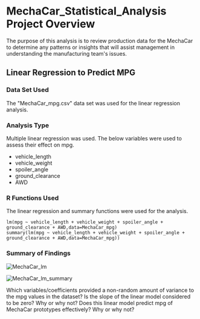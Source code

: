 # MechaCar_Statistical_Analysis Project Overview
The purpose of this analysis is to review production data for the MechaCar to determine any patterns or insights that will assist management in understanding the manufacturing team's issues.

## Linear Regression to Predict MPG

### Data Set Used
The "MechaCar_mpg.csv" data set was used for the linear regression analysis.

### Analysis Type
Multiple linear regression was used. The below variables were used to assess their effect on mpg.

- vehicle_length
- vehicle_weight
- spoiler_angle
- ground_clearance
- AWD

### R Functions Used
The linear regression and summary functions were used for the analysis.
```
lm(mpg ~ vehicle_length + vehicle_weight + spoiler_angle + ground_clearance + AWD,data=MechaCar_mpg)
summary(lm(mpg ~ vehicle_length + vehicle_weight + spoiler_angle + ground_clearance + AWD,data=MechaCar_mpg))
```
### Summary of Findings

![MechaCar_lm](https://user-images.githubusercontent.com/93630042/156927416-f219d900-32eb-4165-b396-e97038ef9079.png)

![MechaCar_lm_summary](https://user-images.githubusercontent.com/93630042/156927422-975ecd9e-1db5-4003-9ebd-e2e754157eac.png)

Which variables/coefficients provided a non-random amount of variance to the mpg values in the dataset?
Is the slope of the linear model considered to be zero? Why or why not?
Does this linear model predict mpg of MechaCar prototypes effectively? Why or why not?

